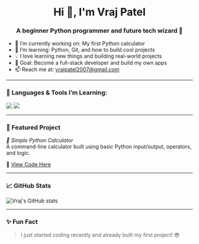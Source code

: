 <h1 align="center">Hi 👋, I'm Vraj Patel</h1>
<h3 align="center">A beginner Python programmer and future tech wizard 🚀</h3>

- 🔭 I’m currently working on: My first Python calculator  
- 🌱 I’m learning: Python, Git, and how to build cool projects  
- 💡 I love learning new things and building real-world projects  
- 🎯 Goal: Become a full-stack developer and build my own apps  
- 📫 Reach me at: vrajpatel2007@gmail.com  

---

### 🧰 Languages & Tools I’m Learning:
<img src="https://img.shields.io/badge/-Python-3776AB?style=for-the-badge&logo=python&logoColor=white"/>
<img src="https://img.shields.io/badge/-GitHub-181717?style=for-the-badge&logo=github&logoColor=white"/>

---

### 📂 Featured Project
*🧮 Simple Python Calculator*  
A command-line calculator built using basic Python input/output, operators, and logic.

🔗 [View Code Here](https://github.com/vrajpatel2007/calculator-project)

---

### 📈 GitHub Stats

![Vraj's GitHub stats](https://github-readme-stats.vercel.app/api?username=vrajpatel2212&show_icons=true&theme=radical)

---

### ✨ Fun Fact
> I just started coding recently and already built my first project! 😎

